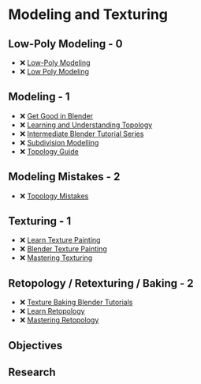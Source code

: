 # Modeling and Texturing

## Low-Poly Modeling - 0

- ❌ [Low-Poly Modeling](https://www.youtube.com/playlist?list=PLeb33PCuqDdfB7N8pokJrAc_7xAzdVOzl)
- ❌ [Low Poly Modeling](https://www.youtube.com/playlist?list=PLn3ukorJv4vsPy9J9x4--pat6jaPqNm11)

## Modeling - 1

- ❌ [Get Good in Blender](https://www.youtube.com/playlist?list=PLn3ukorJv4vvv3ZpWJYvV5Tmvo7ISO-NN)
- ❌ [Learning and Understanding Topology](https://www.youtube.com/playlist?list=PL3GeP3YLZn5irhqsD6_Srf-CeimYPonaK)
- ❌ [Intermediate Blender Tutorial Series](https://www.youtube.com/playlist?list=PLjEaoINr3zgHJVJF3T3CFUAZ6z11jKg6a)
- ❌ [Subdivision Modelling](https://www.youtube.com/playlist?list=PLeb33PCuqDdcPLfTSOkhjrox0S8UpmvMP)
- ❌ [Topology Guide](https://www.artstation.com/artwork/0n93EV)

## Modeling Mistakes - 2

- ❌ [Topology Mistakes](https://www.youtube.com/playlist?list=PLeb33PCuqDdd4zGEje71OwLxkXyKqPyIF)

## Texturing - 1

- ❌ [Learn Texture Painting](https://www.youtube.com/playlist?list=PLn3ukorJv4vtvjZvdiOeoSA5kBohtnDOF)
- ❌ [Blender Texture Painting](https://www.youtube.com/playlist?list=PLsGl9GczcgBsVJWWIEWDBhRtDOA1mUF3i)
- ❌ [Mastering Texturing](https://www.youtube.com/playlist?list=PLeb33PCuqDdcdKfSK0wB6oAVnnl0F4EUC)

## Retopology / Retexturing / Baking - 2

- ❌ [Texture Baking Blender Tutorials](https://www.youtube.com/playlist?list=PLsGl9GczcgBvJPh7D_ITafvmTW7ZzQTEr)
- ❌ [Learn Retopology](https://www.youtube.com/playlist?list=PLn3ukorJv4vs8PQj8z_PMbZAVLFEhQF5L)
- ❌ [Mastering Retopology](https://www.youtube.com/playlist?list=PLeb33PCuqDdeNmUQ3_a-_tLovRKpXGCBb)

## Objectives

<!-- - 2.1. ❌ 6 different color schemas -->

## Research

<!-- - ❌ Tool for color schema analyzes -->
